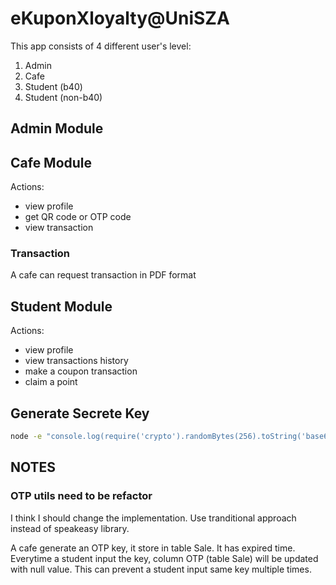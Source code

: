# eKuponXloyalty@UniSZA

This app consists of 4 different user's level:

1. Admin
2. Cafe
3. Student (b40)
4. Student (non-b40)

## Admin Module

## Cafe Module

Actions:

- view profile
- get QR code or OTP code
- view transaction

### Transaction

A cafe can request transaction in PDF format

## Student Module

Actions:

- view profile
- view transactions history
- make a coupon transaction
- claim a point

## Generate Secrete Key

```bash
node -e "console.log(require('crypto').randomBytes(256).toString('base64'));"
```

## NOTES

### OTP utils need to be refactor

I think I should change the implementation. Use tranditional approach instead of speakeasy library.

A cafe generate an OTP key, it store in table Sale. It has expired time. Everytime a student input the key, column OTP (table Sale) will be updated with null value. This can prevent a student input same key multiple times.
